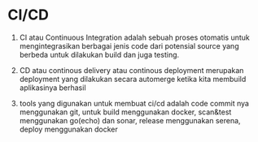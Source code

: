 # CI/CD

1. CI atau Continuous Integration adalah sebuah proses otomatis untuk mengintegrasikan berbagai jenis code dari potensial source yang berbeda untuk dilakukan build dan juga testing.

2. CD atau continous delivery atau continous deployment merupakan deployment yang dilakukan secara automerge ketika kita membuild aplikasinya berhasil

3. tools yang digunakan untuk membuat ci/cd adalah code commit nya menggunakan git, untuk build menggunakan docker, scan&test menggunakan go(echo) dan sonar, release menggunakan serena, deploy menggunakan docker